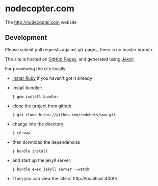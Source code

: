 # nodecopter.com

The http://nodecopter.com website

Development
---

Please submit pull requests against gh-pages, there is no master branch.

The site is hosted on [GitHub Pages](https://pages.github.com/), and generated using [Jekyll](http://jekyllrb.com/).

For previewing the site locally:

- [Install Ruby](https://www.ruby-lang.org/en/installation/) if you haven't got it already
- Install bundler:

  `$ gem install bundler`
- clone the project from github:

  `$ git clone https://github.com/nodebots/www.git`
- change into the directory:

  `$ cd www`
- then download the dependencies

  `$ bundle install`

- and start up the jekyll server:

  `$ bundle exec jekyll server --watch`

- Then you can view the site at http://localhost:4000/
